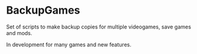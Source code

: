 # BackupGames
Set of scripts to make backup copies for multiple videogames, save games and mods.

In development for many games and new features.

